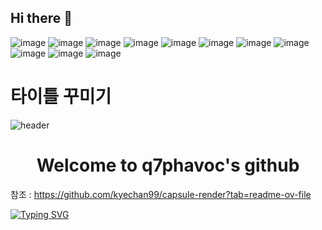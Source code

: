 ## Hi there 👋

![image](https://github.com/q7phavoc/q7phavoc/assets/82801390/c71d079d-f5d8-4f58-8a39-399d65b51cda)
![image](https://github.com/q7phavoc/q7phavoc/assets/82801390/1568ee98-a579-487c-8989-a8e58c4543bc)
![image](https://github.com/q7phavoc/q7phavoc/assets/82801390/2a796285-82f0-4db8-ab52-288ea7c61b3f)
![image](https://github.com/q7phavoc/q7phavoc/assets/82801390/0e16d73d-f783-4020-9f1a-1d7d273ce594)
![image](https://github.com/q7phavoc/q7phavoc/assets/82801390/1e76d7e9-a7be-4b48-aba6-d751714b14cb)
![image](https://github.com/q7phavoc/q7phavoc/assets/82801390/bade1d41-fbc5-4513-aa3b-28efd54bf69d)
![image](https://github.com/q7phavoc/q7phavoc/assets/82801390/7c0bc120-58d3-4f5b-86f3-1e6bb190a221)
![image](https://github.com/q7phavoc/q7phavoc/assets/82801390/4be7d24f-de08-4e7e-bd6c-ee2899c6d00f)
![image](https://github.com/q7phavoc/q7phavoc/assets/82801390/37b6039d-e672-425f-93c6-6250e0e0b2d6)
![image](https://github.com/q7phavoc/q7phavoc/assets/82801390/ffd0b917-12b0-4d07-8a56-ed05f8211ae3)
![image](https://github.com/q7phavoc/q7phavoc/assets/82801390/3c05bdf8-2736-4362-8432-31869a2e4c27)

# 타이틀 꾸미기
![header](https://capsule-render.vercel.app/api?type=slice&color=auto&height=300&section=header&text=Welcome%20to&desc=q7phavoc's%20github&fontSize=70&animation=fadeIn&descSize=30&descAlignY=80)

<div align="center">
  <h1>Welcome to q7phavoc's github</h1>
</div>

참조 : https://github.com/kyechan99/capsule-render?tab=readme-ov-file

[![Typing SVG](https://readme-typing-svg.demolab.com/?lines=First+line+of+text;Second+line+of+text)](https://git.io/typing-svg)

<!--
**q7phavoc/q7phavoc** is a ✨ _special_ ✨ repository because its `README.md` (this file) appears on your GitHub profile.

Here are some ideas to get you started:

- 🔭 I’m currently working on ...
- 🌱 I’m currently learning ...
- 👯 I’m looking to collaborate on ...
- 🤔 I’m looking for help with ...
- 💬 Ask me about ...
- 📫 How to reach me: ...
- 😄 Pronouns: ...
- ⚡ Fun fact: ...
-->
